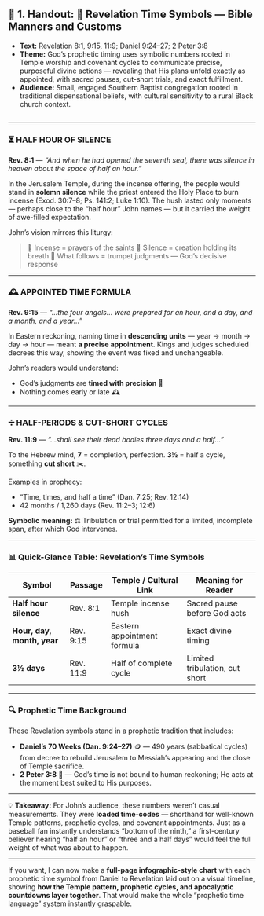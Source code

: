 <link rel="stylesheet" href="../style.css">


## 🔹 1. Handout: 📜 **Revelation Time Symbols — Bible Manners and Customs**

<section class="overview-box">

- **Text:** Revelation 8:1, 9:15, 11:9; Daniel 9:24–27; 2 Peter 3:8
- **Theme:** God’s prophetic timing uses symbolic numbers rooted in Temple worship and covenant cycles to communicate precise, purposeful divine actions — revealing that His plans unfold exactly as appointed, with sacred pauses, cut-short trials, and exact fulfillment.
- **Audience:** Small, engaged Southern Baptist congregation rooted in traditional dispensational beliefs, with cultural sensitivity to a rural Black church context.

</section>


## 

---

### **⏳ HALF HOUR OF SILENCE**

**Rev. 8:1** — *“And when he had opened the seventh seal, there was silence in heaven about the space of half an hour.”*

In the Jerusalem Temple, during the incense offering, the people would stand in **solemn silence** while the priest entered the Holy Place to burn incense (Exod. 30:7–8; Ps. 141:2; Luke 1:10). The hush lasted only moments — perhaps close to the “half hour” John names — but it carried the weight of awe-filled expectation.

John’s vision mirrors this liturgy:

> 🌿 Incense = prayers of the saints
> 🤫 Silence = creation holding its breath
> 🎺 What follows = trumpet judgments — God’s decisive response

---

### **🕰️ APPOINTED TIME FORMULA**

**Rev. 9:15** — *“…the four angels… were prepared for an hour, and a day, and a month, and a year…”*

In Eastern reckoning, naming time in **descending units** — year → month → day → hour — meant **a precise appointment**. Kings and judges scheduled decrees this way, showing the event was fixed and unchangeable.

John’s readers would understand:

* God’s judgments are **timed with precision** 📅
* Nothing comes early or late 🕰️

---

### **➗ HALF-PERIODS & CUT-SHORT CYCLES**

**Rev. 11:9** — *“…shall see their dead bodies three days and a half…”*

To the Hebrew mind, **7** = completion, perfection.
**3½** = half a cycle, something **cut short** ✂️.

Examples in prophecy:

* “Time, times, and half a time” (Dan. 7:25; Rev. 12:14)
* 42 months / 1,260 days (Rev. 11:2–3; 12:6)

**Symbolic meaning:**
⚖️ Tribulation or trial permitted for a limited, incomplete span, after which God intervenes.

---

### **📊 Quick-Glance Table: Revelation’s Time Symbols**

| Symbol                     | Passage   | Temple / Cultural Link      | Meaning for Reader             |
| -------------------------- | --------- | --------------------------- | ------------------------------ |
| **Half hour silence**      | Rev. 8:1  | Temple incense hush         | Sacred pause before God acts   |
| **Hour, day, month, year** | Rev. 9:15 | Eastern appointment formula | Exact divine timing            |
| **3½ days**                | Rev. 11:9 | Half of complete cycle      | Limited tribulation, cut short |

---

### **🔍 Prophetic Time Background**

These Revelation symbols stand in a prophetic tradition that includes:

* **Daniel’s 70 Weeks (Dan. 9:24–27)** 🪙 — 490 years (sabbatical cycles) from decree to rebuild Jerusalem to Messiah’s appearing and the close of Temple sacrifice.
* **2 Peter 3:8** 🌌 — God’s time is not bound to human reckoning; He acts at the moment best suited to His purposes.

---

💡 **Takeaway:**
For John’s audience, these numbers weren’t casual measurements. They were **loaded time-codes** — shorthand for well-known Temple patterns, prophetic cycles, and covenant appointments. Just as a baseball fan instantly understands “bottom of the ninth,” a first-century believer hearing “half an hour” or “three and a half days” would feel the full weight of what was about to happen.

---

If you want, I can now make a **full-page infographic-style chart** with each prophetic time symbol from Daniel to Revelation laid out on a visual timeline, showing **how the Temple pattern, prophetic cycles, and apocalyptic countdowns layer together**.
That would make the whole “prophetic time language” system instantly graspable.
